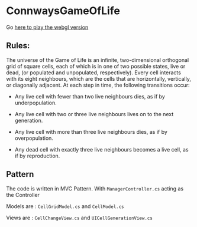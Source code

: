# ConnwaysGameOfLife

Go [here to play the webgl version](https://mfragger.github.io/ConnwaysGameOfLife/)

## Rules:
The universe of the Game of Life is an infinite, two-dimensional orthogonal grid of square cells, each of which is in one of two possible states, live or dead, (or populated and unpopulated, respectively). Every cell interacts with its eight neighbours, which are the cells that are horizontally, vertically, or diagonally adjacent. At each step in time, the following transitions occur:

  - Any live cell with fewer than two live neighbours dies, as if by underpopulation.
  
  - Any live cell with two or three live neighbours lives on to the next generation.
  
  - Any live cell with more than three live neighbours dies, as if by overpopulation.
  
  - Any dead cell with exactly three live neighbours becomes a live cell, as if by reproduction.

## Pattern
The code is written in MVC Pattern. With `ManagerController.cs` acting as the Controller 

Models are : `CellGridModel.cs` and `CellModel.cs`

Views are : `CellChangeView.cs` and `UICellGenerationView.cs`
